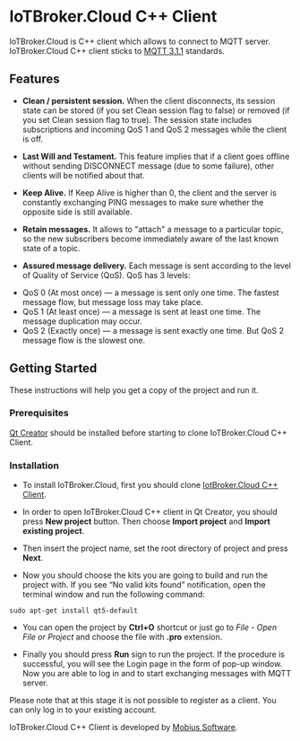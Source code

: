 # IoTBroker.Cloud C++ Client

IoTBroker.Cloud is C++ client which allows to connect to MQTT server. IoTBroker.Cloud C++ client sticks to [MQTT 3.1.1](http://docs.oasis-open.org/mqtt/mqtt/v3.1.1/os/mqtt-v3.1.1-os.pdf) standards. 

## Features

* **Clean / persistent session.** When the client disconnects, its session state can be stored (if you set Clean session flag to false) or removed (if you set Clean session flag to true). The session state includes subscriptions and incoming QoS 1 and QoS 2 messages while the client is off.

* **Last Will and Testament.** This feature implies that if a client goes offline without sending DISCONNECT message (due to some failure), other clients will be notified about that.

* **Keep Alive.** If Keep Alive is higher than 0, the client and the server is constantly exchanging PING messages to make sure whether the opposite side is still available. 

* **Retain messages.** It allows to "attach" a message to a particular topic, so the new subscribers become immediately aware of the last known state of a topic.

* **Assured message delivery.** Each message is sent according to the level of Quality of Service (QoS). QoS has 3 levels:
- QoS 0 (At most once) — a message is sent only one time. The fastest message flow, but message loss may take place. 
- QoS 1 (At least once) — a message is sent at least one time. The message duplication may occur.  
- QoS 2 (Exactly once) — a message is sent exactly one time.  But QoS 2 message flow is the slowest one. 

## Getting Started

These instructions will help you get a copy of the project and run it.

### Prerequisites
[Qt Creator](https://www.qt.io/download) should be installed before starting to clone IoTBroker.Cloud C++ Client. 

### Installation
* To install IoTBroker.Cloud, first you should clone [IotBroker.Cloud C++ Client](https://github.com/mobius-software-ltd/iotbroker.cloud-cpp-client).

* In order to open IoTBroker.Cloud C++ client in Qt Creator, you should press **New project** button. Then choose **Import project** and **Import existing project**.

* Then insert the project name, set the root directory of project and press **Next**. 

* Now you should choose the kits you are going to build and run the project with. If you see “No valid kits found” notification, open the terminal window and run the following command:

```
sudo apt-get install qt5-default
```
* You can open the project by **Ctrl+O** shortcut or just go to *File - Open File or Project* and choose the file with **.pro** extension.

* Finally you should press **Run** sign to run the project. If the procedure is successful, you will see the Login page in the form of pop-up window. Now you are able to log in and to start exchanging messages with MQTT server.

Please note that at this stage it is not possible to register as a client. You can only log in to your existing account.

IoTBroker.Cloud C++ Client is developed by [Mobius Software](http://mobius-software.com).

